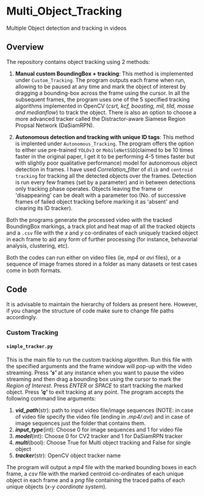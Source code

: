 # Multi_Object_Tracking
Multiple Object detection and tracking in videos 

## Overview

The repository contains object tracking using 2 methods:

1. **Manual custom BoundingBox + tracking**: This method is implemented under `Custom_Tracking`. The program outputs each frame when run, allowing to be paused at any time and mark the object of interest by dragging a bounding-box across the frame using the cursor. In all the subsequent frames, the program uses one of the 5 specified tracking algorithms implemented in OpenCV (*csrt, kcf, boosting, mil, tild, mosse and medianflow*) to track the object. There is also an option to choose a more advanced tracker called the Distractor-aware Siamese Region Propsal Network (DaSiamRPN).

2. **Autonomous detection and tracking with unique ID tags**: This method is implented under `Autonomous_Tracking`. The program offers the option to either use pre-trained `YOLOv3` or `MobileNetSSD`(claimed to be 10 times faster in the original paper, I get it to be performing 4-5 times faster but with slightly poor qualitative performance) model for autonomous object detection in frames. I have used *Correlation_filter* of `dlib` and `centroid tracking` for tracking all the detected objects over the frames. Detection is run every few frames (set by a parameter) and in between detections only tracking phase operates. Objects leaving the frame or 'disappearing' can be dealt with a parameter too (No. of successive frames of failed object tracking before marking it as 'absent' and clearing its ID tracker).

Both the programs generate the processed video with the tracked BoundingBox markings, a track plot and heat map of all the tracked objects and a `.csv` file with the *x* and *y* co-ordinates of each uniquely tracked object in each frame to aid any form of further processing (for instance, behavorial analysis, clustering, etc).

Both the codes can run either on video files (ie, *mp4* or *avi* files), or a sequence of image frames stored in a folder as many datasets or test cases come in both formats.

## Code

It is advisable to maintain the hierarchy of folders as present here. However, if you change the structure of code make sure to change file paths accordingly.

### Custom Tracking

#### ```simple_tracker.py```

This is the main file to run the custom tracking algorithm. Run this file with the specified arguments and the frame window will pop-up with the video streaming. Press ***'s'*** at any instance when you want to pause the video streaming and then drag a bounding box using the cursor to mark the *Region of Interest*. Press *ENTER* or *SPACE* to start tracking the marked object. Press ***'q'*** to exit tracking at any point. The program accepts the following command line arguments:

1. ***vid_path***(str): path to input video file/image sequences (NOTE: in case of video file specify the video file (ending in *.mp4/.avi*) and in case of image sequences just the folder that contains them.
2. ***input_type***(int): Choose 0 for image sequences and 1 for video file
3. ***model***(int): Choose 0 for CV2 tracker and 1 for DaSiamRPN tracker
4. ***multi***(bool): Choose True for Multi object tracking and False for single object
5. ***tracker***(str): OpenCV object tracker name

The program will output a *mp4* file with the marked bounding boxes in each frame, a *csv* file with the marked centroid co-ordinates of each unique object in each frame and a *png* file containing the traced paths of each unique objects (*x-y coordinate system*).







